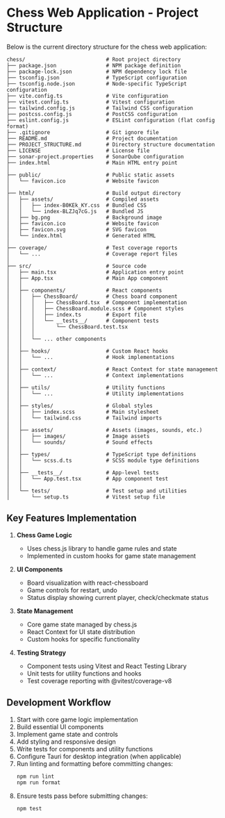 # Chess Web Application - Project Structure

Below is the current directory structure for the chess web application:

```
chess/                          # Root project directory
├── package.json                # NPM package definition
├── package-lock.json           # NPM dependency lock file
├── tsconfig.json               # TypeScript configuration
├── tsconfig.node.json          # Node-specific TypeScript configuration
├── vite.config.ts              # Vite configuration
├── vitest.config.ts            # Vitest configuration
├── tailwind.config.js          # Tailwind CSS configuration
├── postcss.config.js           # PostCSS configuration
├── eslint.config.js            # ESLint configuration (flat config format)
├── .gitignore                  # Git ignore file
├── README.md                   # Project documentation
├── PROJECT_STRUCTURE.md        # Directory structure documentation
├── LICENSE                     # License file
├── sonar-project.properties    # SonarQube configuration
├── index.html                  # Main HTML entry point
│
├── public/                     # Public static assets
│   └── favicon.ico             # Website favicon
│
├── html/                       # Build output directory
│   ├── assets/                 # Compiled assets
│   │   ├── index-B0KEk_KY.css  # Bundled CSS
│   │   └── index-BLZJq7cG.js   # Bundled JS
│   ├── bg.png                  # Background image
│   ├── favicon.ico             # Website favicon
│   ├── favicon.svg             # SVG favicon
│   └── index.html              # Generated HTML
│
├── coverage/                   # Test coverage reports
│   └── ...                     # Coverage report files
│
├── src/                        # Source code
│   ├── main.tsx                # Application entry point
│   ├── App.tsx                 # Main App component
│   │
│   ├── components/             # React components
│   │   ├── ChessBoard/         # Chess board component
│   │   │   ├── ChessBoard.tsx  # Component implementation
│   │   │   ├── ChessBoard.module.scss # Component styles
│   │   │   ├── index.ts        # Export file
│   │   │   └── __tests__/      # Component tests
│   │   │       └── ChessBoard.test.tsx
│   │   │
│   │   └── ... other components
│   │
│   ├── hooks/                  # Custom React hooks
│   │   └── ...                 # Hook implementations
│   │
│   ├── context/                # React Context for state management
│   │   └── ...                 # Context implementations
│   │
│   ├── utils/                  # Utility functions
│   │   └── ...                 # Utility implementations
│   │
│   ├── styles/                 # Global styles
│   │   ├── index.scss          # Main stylesheet
│   │   └── tailwind.css        # Tailwind imports
│   │
│   ├── assets/                 # Assets (images, sounds, etc.)
│   │   ├── images/             # Image assets
│   │   └── sounds/             # Sound effects
│   │
│   ├── types/                  # TypeScript type definitions
│   │   └── scss.d.ts           # SCSS module type definitions
│   │
│   ├── __tests__/              # App-level tests
│   │   └── App.test.tsx        # App component test
│   │
│   └── tests/                  # Test setup and utilities
│       └── setup.ts            # Vitest setup file
```

## Key Features Implementation

1. **Chess Game Logic**
   - Uses chess.js library to handle game rules and state
   - Implemented in custom hooks for game state management

2. **UI Components**
   - Board visualization with react-chessboard
   - Game controls for restart, undo
   - Status display showing current player, check/checkmate status

3. **State Management**
   - Core game state managed by chess.js
   - React Context for UI state distribution
   - Custom hooks for specific functionality

4. **Testing Strategy**
   - Component tests using Vitest and React Testing Library
   - Unit tests for utility functions and hooks
   - Test coverage reporting with @vitest/coverage-v8

## Development Workflow

1. Start with core game logic implementation
2. Build essential UI components
3. Implement game state and controls
4. Add styling and responsive design
5. Write tests for components and utility functions
6. Configure Tauri for desktop integration (when applicable)
7. Run linting and formatting before committing changes:
   ```bash
   npm run lint
   npm run format
   ```
8. Ensure tests pass before submitting changes:
   ```bash
   npm test
   ```